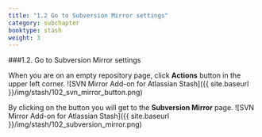```yaml
---
title: "1.2 Go to Subversion Mirror settings"
category: subchapter
booktype: stash
weight: 3
---
```

###1.2. Go to Subversion Mirror settings

When you are on an empty repository page, click **Actions** button in the upper left corner.
![SVN Mirror Add-on for Atlassian Stash]({{ site.baseurl }}/img/stash/102_svn_mirror_button.png)

By clicking on the button you will get to the **Subversion Mirror** page.
![SVN Mirror Add-on for Atlassian Stash]({{ site.baseurl }}/img/stash/102_subversion_mirror.png)

[](#up)